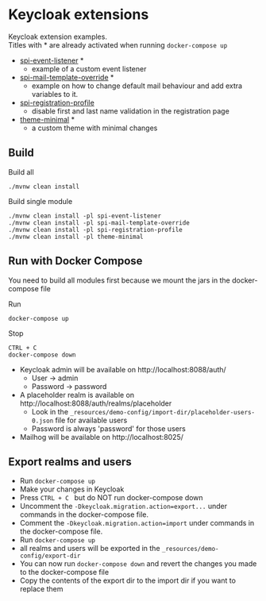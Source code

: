 # Keycloak extensions

Keycloak extension examples.  
Titles with * are already activated when running `docker-compose up`

* [spi-event-listener](spi-event-listener/README.md) *
  * example of a custom event listener
* [spi-mail-template-override](spi-mail-template-override/README.md) *
  * example on how to change default mail behaviour and add extra variables to it.
* [spi-registration-profile](spi-registration-profile/README.md)
  * disable first and last name validation in the registration page
* [theme-minimal](theme-minimal/README.md) *
  * a custom theme with minimal changes

## Build

Build all

    ./mvnw clean install

Build single module

    ./mvnw clean install -pl spi-event-listener
    ./mvnw clean install -pl spi-mail-template-override
    ./mvnw clean install -pl spi-registration-profile
    ./mvnw clean install -pl theme-minimal

## Run with Docker Compose

You need to build all modules first because we mount the jars in the docker-compose file

Run

    docker-compose up

Stop

    CTRL + C
    docker-compose down    

* Keycloak admin will be available on http://localhost:8088/auth/
  * User -> admin
  * Password -> password
* A placeholder realm is available on http://localhost:8088/auth/realms/placeholder
  * Look in the `_resources/demo-config/import-dir/placeholder-users-0.json` file for available users
  * Password is always 'password' for those users
* Mailhog will be available on http://localhost:8025/

## Export realms and users

* Run `docker-compose up`
* Make your changes in Keycloak
* Press `CTRL + C ` but do NOT run docker-compose down
* Uncomment the `-Dkeycloak.migration.action=export...` under commands in the docker-compose file.  
* Comment the `-Dkeycloak.migration.action=import` under commands in the docker-compose file.
* Run `docker-compose up`
* all realms and users will be exported in the `_resources/demo-config/export-dir`
* You can now run `docker-compose down` and revert the changes you made to the docker-compose file
* Copy the contents of the export dir to the import dir if you want to replace them
